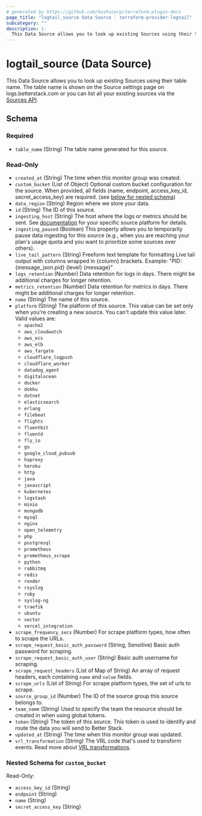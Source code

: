```yaml
---
# generated by https://github.com/hashicorp/terraform-plugin-docs
page_title: "logtail_source Data Source - terraform-provider-logtail"
subcategory: ""
description: |-
  This Data Source allows you to look up existing Sources using their table name. The table name is shown on the Source settings page on logs.betterstack.com or you can list all your existing sources via the Sources API https://betterstack.com/docs/logs/api/list-all-existing-sources/.
---
```


# logtail_source (Data Source)

This Data Source allows you to look up existing Sources using their table name. The table name is shown on the Source settings page on logs.betterstack.com or you can list all your existing sources via the [Sources API](https://betterstack.com/docs/logs/api/list-all-existing-sources/).



<!-- schema generated by tfplugindocs -->
## Schema

### Required

- `table_name` (String) The table name generated for this source.

### Read-Only

- `created_at` (String) The time when this monitor group was created.
- `custom_bucket` (List of Object) Optional custom bucket configuration for the source. When provided, all fields (name, endpoint, access_key_id, secret_access_key) are required. (see [below for nested schema](#nestedatt--custom_bucket))
- `data_region` (String) Region where we store your data.
- `id` (String) The ID of this source.
- `ingesting_host` (String) The host where the logs or metrics should be sent. See [documentation](https://betterstack.com/docs/logs/start/) for your specific source platform for details.
- `ingesting_paused` (Boolean) This property allows you to temporarily pause data ingesting for this source (e.g., when you are reaching your plan's usage quota and you want to prioritize some sources over others).
- `live_tail_pattern` (String) Freeform text template for formatting Live tail output with columns wrapped in {column} brackets. Example: "PID: {message_json.pid} {level} {message}"
- `logs_retention` (Number) Data retention for logs in days. There might be additional charges for longer retention.
- `metrics_retention` (Number) Data retention for metrics in days. There might be additional charges for longer retention.
- `name` (String) The name of this source.
- `platform` (String) The platform of this source. This value can be set only when you're creating a new source. You can't update this value later. Valid values are:
    - `apache2`
    - `aws_cloudwatch`
    - `aws_ecs`
    - `aws_elb`
    - `aws_fargate`
    - `cloudflare_logpush`
    - `cloudflare_worker`
    - `datadog_agent`
    - `digitalocean`
    - `docker`
    - `dokku`
    - `dotnet`
    - `elasticsearch`
    - `erlang`
    - `filebeat`
    - `flights`
    - `fluentbit`
    - `fluentd`
    - `fly_io`
    - `go`
    - `google_cloud_pubsub`
    - `haproxy`
    - `heroku`
    - `http`
    - `java`
    - `javascript`
    - `kubernetes`
    - `logstash`
    - `minio`
    - `mongodb`
    - `mysql`
    - `nginx`
    - `open_telemetry`
    - `php`
    - `postgresql`
    - `prometheus`
    - `prometheus_scrape`
    - `python`
    - `rabbitmq`
    - `redis`
    - `render`
    - `rsyslog`
    - `ruby`
    - `syslog-ng`
    - `traefik`
    - `ubuntu`
    - `vector`
    - `vercel_integration`
- `scrape_frequency_secs` (Number) For scrape platform types, how often to scrape the URLs.
- `scrape_request_basic_auth_password` (String, Sensitive) Basic auth password for scraping.
- `scrape_request_basic_auth_user` (String) Basic auth username for scraping.
- `scrape_request_headers` (List of Map of String) An array of request headers, each containing `name` and `value` fields.
- `scrape_urls` (List of String) For scrape platform types, the set of urls to scrape.
- `source_group_id` (Number) The ID of the source group this source belongs to.
- `team_name` (String) Used to specify the team the resource should be created in when using global tokens.
- `token` (String) The token of this source. This token is used to identify and route the data you will send to Better Stack.
- `updated_at` (String) The time when this monitor group was updated.
- `vrl_transformation` (String) The VRL code that's used to transform events. Read more about [VRL transformations](https://betterstack.com/docs/logs/using-logtail/transforming-ingested-data/logs-vrl/).

<a id="nestedatt--custom_bucket"></a>
### Nested Schema for `custom_bucket`

Read-Only:

- `access_key_id` (String)
- `endpoint` (String)
- `name` (String)
- `secret_access_key` (String)
